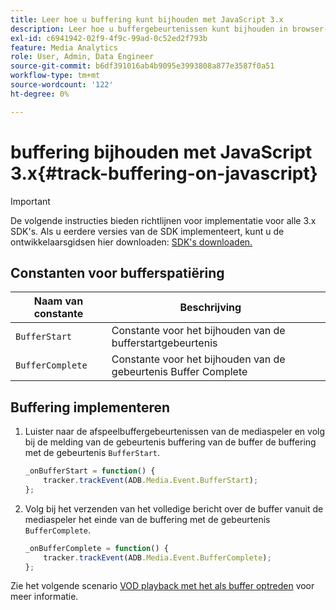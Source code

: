 ```yaml
---
title: Leer hoe u buffering kunt bijhouden met JavaScript 3.x
description: Leer hoe u buffergebeurtenissen kunt bijhouden in browser-apps (JS).
exl-id: c6941942-02f9-4f9c-99ad-0c52ed2f793b
feature: Media Analytics
role: User, Admin, Data Engineer
source-git-commit: b6df391016ab4b9095e3993808a877e3587f0a51
workflow-type: tm+mt
source-wordcount: '122'
ht-degree: 0%

---
```


# buffering bijhouden met JavaScript 3.x{#track-buffering-on-javascript}

>[!IMPORTANT]
>
>De volgende instructies bieden richtlijnen voor implementatie voor alle 3.x SDK&#39;s. Als u eerdere versies van de SDK implementeert, kunt u de ontwikkelaarsgidsen hier downloaden: [SDK&#39;s downloaden.](/help/sdk-implement/download-sdks.md)

## Constanten voor bufferspatiëring

| Naam van constante | Beschrijving     |
|---|---|
| `BufferStart` | Constante voor het bijhouden van de bufferstartgebeurtenis |
| `BufferComplete` | Constante voor het bijhouden van de gebeurtenis Buffer Complete |

## Buffering implementeren

1. Luister naar de afspeelbuffergebeurtenissen van de mediaspeler en volg bij de melding van de gebeurtenis buffering van de buffer de buffering met de gebeurtenis `BufferStart`.

   ```js
   _onBufferStart = function() {
       tracker.trackEvent(ADB.Media.Event.BufferStart);
   };
   ```

1. Volg bij het verzenden van het volledige bericht over de buffer vanuit de mediaspeler het einde van de buffering met de gebeurtenis `BufferComplete`.

   ```js
   _onBufferComplete = function() {
       tracker.trackEvent(ADB.Media.Event.BufferComplete);
   };
   ```

Zie het volgende scenario [VOD playback met het als buffer optreden](/help/sdk-implement/tracking-scenarios/vod-buffering.md) voor meer informatie.
